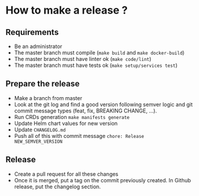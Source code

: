 # How to make a release ?

## Requirements

- Be an administrator
- The master branch must compile (`make build` and `make docker-build`)
- The master branch must have linter ok (`make code/lint`)
- The master branch must have tests ok (`make setup/services test`)

## Prepare the release

- Make a branch from master
- Look at the git log and find a good version following semver logic and git commit message types (feat, fix, BREAKING CHANGE, ...).
- Run CRDs generation `make manifests generate`
- Update Helm chart values for new version
- Update `CHANGELOG.md`
- Push all of this with commit message `chore: Release NEW_SEMVER_VERSION`

## Release

- Create a pull request for all these changes
- Once it is merged, put a tag on the commit previously created. In Github release, put the changelog section.
